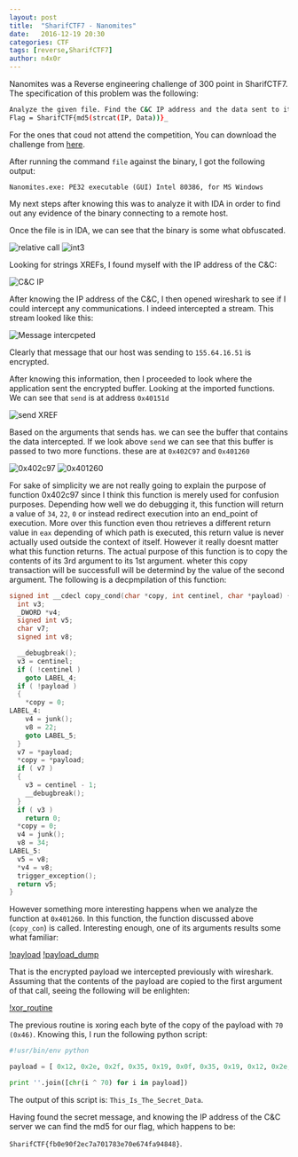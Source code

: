 ```yaml
---
layout: post
title:  "SharifCTF7 - Nanomites"
date:   2016-12-19 20:30
categories: CTF
tags: [reverse,SharifCTF7]
author: n4x0r
---
```


Nanomites was a Reverse engineering challenge of 300 point in SharifCTF7. The specification of this problem was the following: 

```bash
Analyze the given file. Find the C&C IP address and the data sent to it in plain text.
Flag = SharifCTF{md5(strcat(IP, Data))}_
```
For the ones that coud not attend the competition, You can download the challenge from [here](../files/Nanomites.exe).

After running the command `file` against the binary, I got the following output:

`Nanomites.exe: PE32 executable (GUI) Intel 80386, for MS Windows`

My next steps after knowing this was to analyze it with IDA in order to find  out any evidence of the binary connecting to a remote host.

Once the file is in IDA, we can see that the binary is some what obfuscated.

![relative call](https://github.com/n4x0r/n4x0r.github.io/raw/master/images/SharifCTF7/1.png)
![int3](https://github.com/n4x0r/n4x0r.github.io/raw/master/images/SharifCTF7/2.png)

Looking for strings XREFs, I found myself with the IP address of the C&C:

![C&C IP](https://github.com/n4x0r/n4x0r.github.io/raw/master/images/SharifCTF7/3.png)

After knowing the IP address of the C&C, I then opened wireshark to see if I could intercept any communications. I indeed intercepted a stream. This stream looked like this:

![Message intercpeted](https://github.com/n4x0r/n4x0r.github.io/raw/master/images/SharifCTF7/4.png)

Clearly that message that our host was sending to `155.64.16.51` is encrypted.

After knowing this information, then I proceeded to look where the application sent the encrypted buffer.
Looking at the imported functions. We can see that `send` is at address `0x40151d`

![send XREF](https://github.com/n4x0r/n4x0r.github.io/raw/master/images/SharifCTF7/5.png)

Based on the arguments that sends has. we can see the buffer that contains the data intercepted.
If we look above `send` we can see that this buffer is passed to two more functions. these are at `0x402C97` and `0x401260`

![0x402c97](https://github.com/n4x0r/n4x0r.github.io/raw/master/images/SharifCTF7/6.png)
![0x401260](https://github.com/n4x0r/n4x0r.github.io/raw/master/images/SharifCTF7/7.png)

For sake of simplicity we are not really going to explain the purpose of function 0x402c97 since I think this function is merely used for confusion purposes. Depending how well we do debugging it, this function will return a value of `34`, `22`, `0` or instead redirect execution into an end_point of execution. More over this function even thou retrieves a different return value in `eax` depending of which path is executed, this return value is never actually used outside the context of itself. However it really doesnt matter what this function returns. The actual purpose of this function is to copy the contents of its 3rd argument to its 1st argument. wheter this copy transaction will be successfull will be determind by the value of the second argument. The following is a decpmpilation of this function:

```c
signed int __cdecl copy_cond(char *copy, int centinel, char *payload) {
  int v3; 
  _DWORD *v4; 
  signed int v5; 
  char v7; 
  signed int v8; 

  __debugbreak();
  v3 = centinel;
  if ( !centinel )
    goto LABEL_4;
  if ( !payload )
  {
    *copy = 0;
LABEL_4:
    v4 = junk();
    v8 = 22;
    goto LABEL_5;
  }
  v7 = *payload;
  *copy = *payload;
  if ( v7 )
  {
    v3 = centinel - 1;
    __debugbreak();
  }
  if ( v3 )
    return 0;
  *copy = 0;
  v4 = junk();
  v8 = 34;
LABEL_5:
  v5 = v8;
  *v4 = v8;
  trigger_exception();
  return v5;
}
```

However something more interesting happens when we analyze the function at `0x401260`. In this function, the function discussed above (`copy_con`) is called. Interesting enough, one of its arguments results some what familiar:

[!payload](https://github.com/n4x0r/n4x0r.github.io/raw/master/images/SharifCTF7/8.png)
[!payload_dump](https://github.com/n4x0r/n4x0r.github.io/raw/master/images/SharifCTF7/9.png)

That is the encrypted payload we intercepted previously with wireshark. Assuming that the contents of the payload are copied to the first argument of that call, seeing the following will be enlighten:

[!xor_routine](https://github.com/n4x0r/n4x0r.github.io/raw/master/images/SharifCTF7/9.png) 

The previous routine is xoring each byte of the copy of the payload with `70 (0x46)`. Knowing this, I run the following python script:

```python
#!usr/bin/env python

payload = [ 0x12, 0x2e, 0x2f, 0x35, 0x19, 0x0f, 0x35, 0x19, 0x12, 0x2e, 0x23, 0x19, 0x15, 0x23, 0x25, 0x34, 0x23, 0x32, 0x19, 0x02, 0x27, 0x32, 0x27, 0x46 ]

print ''.join([chr(i ^ 70) for i in payload])

```

The output of this script is: `This_Is_The_Secret_Data`.

Having found the secret message, and knowing the IP address of the C&C server we can find the md5 for our flag, which happens to be:

`SharifCTF{fb0e90f2ec7a701783e70e674fa94848}`.

